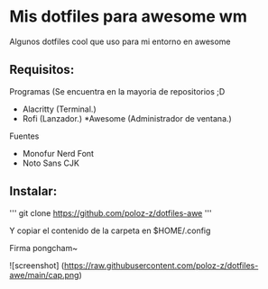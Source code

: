 # Mis dotfiles para awesome wm 

Algunos dotfiles cool que uso para mi entorno en awesome

## Requisitos:

Programas (Se encuentra en la mayoria de repositorios ;D
 * Alacritty (Terminal.)
 * Rofi (Lanzador.)
 *Awesome (Administrador de ventana.)
 
 Fuentes
  * Monofur Nerd Font
  * Noto Sans CJK
  
  ## Instalar:
  '''
  git clone https://github.com/poloz-z/dotfiles-awe
  '''
  
  Y copiar el contenido de la carpeta en $HOME/.config 
  
  Firma pongcham~
  
  ![screenshot] (https://raw.githubusercontent.com/poloz-z/dotfiles-awe/main/cap.png)
